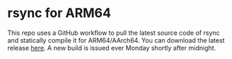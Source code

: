 # rsync for ARM64

This repo uses a GitHub workflow to pull the latest source code of rsync and statically compile it for ARM64/AArch64. You can download the latest release [here](https://github.com/mightychoc/rsync-for-arm/releases/latest). A new build is issued ever Monday shortly after midnight.
